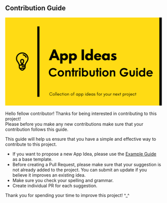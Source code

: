 ## Contribution Guide

![Contribution Guide Image](./contribution_guide_img.png)

Hello fellow contributor! Thanks for being interested in contributing to this project! \
Please before you make any new contributions make sure that your contribution follows this guide.

This guide will help us ensure that you have a simple and effective way to contribute to this project.

-   If you want to propose a new App Idea, please use the [Example Guide](./Example%20Guide.md) as a base template.
-   Before creating a Pull Request, please make sure that your suggestion is not already added to the project. You can submit an update if you believe it improves an existing idea.
-   Make sure you check your spelling and grammar.
-   Create individual PR for each suggestion.

Thank you for spending your time to improve this project! ^\_^
